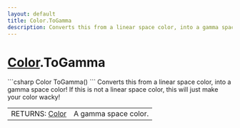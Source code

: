 ```yaml
---
layout: default
title: Color.ToGamma
description: Converts this from a linear space color, into a gamma space color! If this is not a linear space color, this will just make your color wacky!
---
```

# [Color]({{site.url}}/Pages/Reference/Color.html).ToGamma

<div class='signature' markdown='1'>
```csharp
Color ToGamma()
```
Converts this from a linear space color, into a gamma
space color! If this is not a linear space color, this will just
make your color wacky!
</div>

|  |  |
|--|--|
|RETURNS: [Color]({{site.url}}/Pages/Reference/Color.html)|A gamma space color.|




